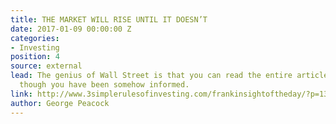 ```yaml
---
title: THE MARKET WILL RISE UNTIL IT DOESN’T
date: 2017-01-09 00:00:00 Z
categories:
- Investing
position: 4
source: external
lead: The genius of Wall Street is that you can read the entire article and feel as
  though you have been somehow informed.
link: http://www.3simplerulesofinvesting.com/frankinsightoftheday/?p=1300
author: George Peacock
---
```


